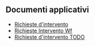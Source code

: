 ## Documenti applicativi
- [Richieste d'intervento](Sorgenti/DOC/TA/B£AMO/CQRDIN_01)
- [Richieste Intervento Wf](Sorgenti/DOC/TA/B£AMO/CQRDI2_01)
- [Richieste d'intervento TODO](Sorgenti/DOC/TA/B£AMO/CQRDIN_02)
